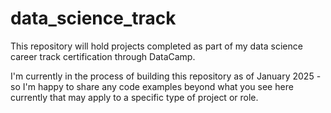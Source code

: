 # data_science_track
This repository will hold projects completed as part of my data science career track certification through DataCamp.

I'm currently in the process of building this repository as of January 2025 - so I'm happy to share any code examples beyond what you see here currently that may apply to a specific type of project or role.
